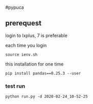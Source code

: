 #pypuca

## prerequest
login to lxplus,  7 is preferable

each time you login
```
source ienv.sh
```

this installation for one time
```
pip install pandas==0.25.3 --user
```
### test run  
```
python run.py -d 2020-02-24_10-52-25
```
